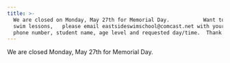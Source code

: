 ```yaml
---
title: >-
  We are closed on Monday, May 27th for Memorial Day.           Want to book
  swim lessons,   please email eastsideswimschool@comcast.net with your name,
  phone number, student name, age level and requested day/time.  Thank you.
---
```

We are closed Monday, May 27th for Memorial Day.

